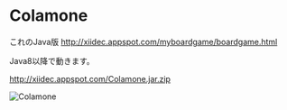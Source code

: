 Colamone
========
これのJava版
http://xiidec.appspot.com/myboardgame/boardgame.html


Java8以降で動きます。

http://xiidec.appspot.com/Colamone.jar.zip

![Colamone](https://cloud.githubusercontent.com/assets/4569916/3077023/3f6a5e20-e40e-11e3-8065-52ecdc609c2f.png)
